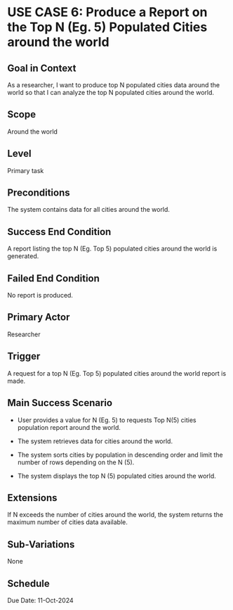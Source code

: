 # USE CASE 6: Produce a Report on the Top N (Eg. 5) Populated Cities around the world

## Goal in Context

As a researcher, I want to produce top N populated cities data around the world so that I can analyze the top N populated cities around the world.

## Scope

Around the world

## Level

Primary task

## Preconditions

The system contains data for all cities around the world.

## Success End Condition

A report listing the top N (Eg. Top 5) populated cities around the world is generated.

## Failed End Condition

No report is produced.

## Primary Actor

Researcher

## Trigger

A request for a top N (Eg. Top 5) populated cities around the world report is made.

## Main Success Scenario

- User provides a value for N (Eg. 5) to requests Top N(5) cities population report around the world.

- The system retrieves data for cities around the world.

- The system sorts cities by population in descending order and limit the number of rows depending on the N (5).

- The system displays the top N (5) populated cities around the world.

## Extensions

If N exceeds the number of cities around the world, the system returns the maximum number of cities data available.

## Sub-Variations

None

## Schedule

Due Date: 11-Oct-2024